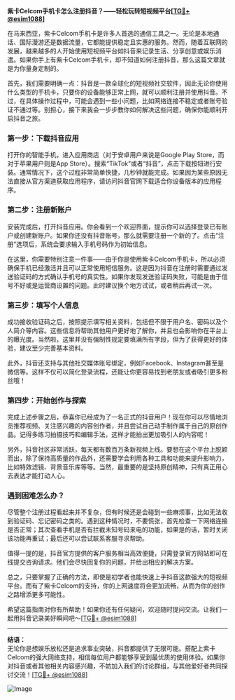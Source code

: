 **紫卡Celcom手机卡怎么注册抖音？——轻松玩转短视频平台[[TG💪+ @esim1088](https://t.me/s/esim1088)]**

在马来西亚，紫卡Celcom手机卡是许多人首选的通信工具之一。无论是本地通话、国际漫游还是数据流量，它都能提供稳定且实惠的服务。然而，随着互联网的发展，越来越多的人开始使用短视频平台如抖音来记录生活、分享创意或娱乐消遣。如果你手上有紫卡Celcom手机卡，却不知道如何注册抖音，那么这篇文章就是为你量身定制的。

首先，我们需要明确一点：抖音是一款全球化的短视频社交软件，因此无论你使用什么类型的手机卡，只要你的设备能够正常上网，就可以顺利注册并使用抖音。不过，在具体操作过程中，可能会遇到一些小问题，比如网络连接不稳定或者账号验证不通过等。别担心，接下来我会一步步教你如何解决这些问题，确保你能顺利开启抖音之旅。

### 第一步：下载抖音应用

打开你的智能手机，进入应用商店（对于安卓用户来说是Google Play Store，而对于苹果用户则是App Store）。搜索“TikTok”或者“抖音”，点击下载按钮进行安装。通常情况下，这个过程非常简单快捷，几秒钟就能完成。如果因为某些原因无法直接从官方渠道获取应用程序，请访问抖音官网下载适合你设备版本的应用程序。

### 第二步：注册新账户

安装完成后，打开抖音应用。你会看到一个欢迎界面，提示你可以选择登录已有账户或创建新账户。如果你还没有抖音账号，那么就需要注册一个新的了。点击“注册”选项后，系统会要求输入手机号码作为初始信息。

在这里，你需要特别注意一件事——由于你是使用紫卡Celcom手机卡，所以必须确保手机已经激活并且可以正常使用短信服务。这是因为抖音在注册时需要通过发送验证码的方式确认手机号的真实性。如果你发现发送验证码失败，可能是由于信号不好或是运营商设置的问题。此时建议换个地方试试，或者稍后再试一次。

### 第三步：填写个人信息

成功接收验证码之后，按照提示填写相关资料，包括但不限于用户名、密码以及个人简介等内容。这些信息将帮助其他用户更好地了解你，并且也会影响你在平台上的曝光度。当然啦，这里并没有强制性规定要填满所有字段，但为了获得更好的体验，建议至少完善基本资料。

此外，抖音还支持与其他社交媒体账号绑定，例如Facebook、Instagram甚至是微信等。这样不仅可以简化登录流程，还能让你更容易找到老朋友或者吸引更多粉丝哦！

### 第四步：开始创作与探索

完成上述步骤之后，恭喜你已经成为了一名正式的抖音用户！现在你可以尽情地浏览推荐视频、关注感兴趣的内容创作者，并且尝试自己动手制作属于自己的原创作品。记得多练习拍摄技巧和编辑手法，这样才能拍出更加吸引人的内容呢！

另外，抖音社区非常活跃，每天都有数百万条新视频上线。要想在这个平台上脱颖而出，除了保持高质量的作品外，还需要学会利用各种工具和功能来提升影响力，比如特效滤镜、背景音乐库等等。当然，最重要的是坚持原创精神，只有真正用心去表达才能打动人心。

### 遇到困难怎么办？

尽管整个注册过程看起来并不复杂，但有时候还是会碰到一些麻烦事，比如无法收到验证码、忘记密码之类的。遇到这种情况时，不要慌张，首先检查一下网络连接是否正常；其次查看手机是否有拦截未知号码来电的功能，如果是的话，暂时关闭该功能再重试；最后还可以尝试联系客服寻求帮助。

值得一提的是，抖音官方提供的客户服务相当高效便捷，只需登录官方网站即可在线提交咨询请求。他们会尽快回复你的问题，并给出相应的解决方案。

总之，只要掌握了正确的方法，即使是初学者也能快速上手抖音这款强大的短视频平台。而有了紫卡Celcom的支持，你的上网速度将会更加流畅，从而为你的创作之路增添更多可能性。

希望这篇指南对你有所帮助！如果你还有任何疑问，欢迎随时提问交流。让我们一起用抖音记录美好瞬间吧～[[TG💪+ @esim1088](https://t.me/s/esim1088)]

---

**结语：**  
无论你是想娱乐放松还是追求事业突破，抖音都提供了无限可能。搭配上紫卡Celcom的强大网络支持，相信每位用户都能够享受到最优质的使用体验。如果你对抖音或者其他相关内容感兴趣，不妨加入我们的讨论群组，与其他爱好者共同探讨交流！[[TG💪+ @esim1088](https://t.me/s/esim1088)]  

![Image](https://i.postimg.cc/4NQfJmqS/Snipaste-2025-05-13-00-14-12.png)